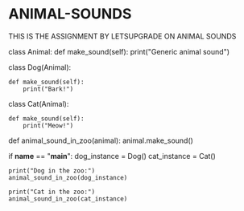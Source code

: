 # ANIMAL-SOUNDS
THIS IS THE ASSIGNMENT BY LETSUPGRADE ON ANIMAL SOUNDS

class Animal:
    def make_sound(self):
        print("Generic animal sound")


class Dog(Animal):
   
    def make_sound(self):
        print("Bark!")

class Cat(Animal):
   
    def make_sound(self):
        print("Meow!")

def animal_sound_in_zoo(animal):
    animal.make_sound()

if __name__ == "__main__":
    dog_instance = Dog()
    cat_instance = Cat()

    print("Dog in the zoo:")
    animal_sound_in_zoo(dog_instance)

    print("Cat in the zoo:")
    animal_sound_in_zoo(cat_instance)
